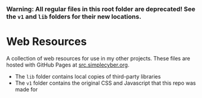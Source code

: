 ### **Warning:** All regular files in this root folder are deprecated! See the `v1` and `lib` folders for their new locations.

# Web Resources
A collection of web resources for use in my other projects. These files are hosted with GitHub Pages at [src.simplecyber.org](https://src.simplecyber.org).

* The `lib` folder contains local copies of third-party libraries
* The `v1` folder contains the original CSS and Javascript that this repo was made for